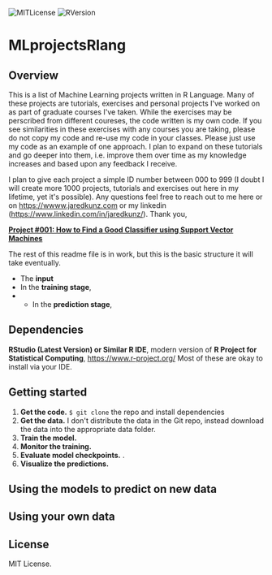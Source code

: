 ![MITLicense](https://badgen.net/cran/license/ggplot2)
![RVersion](https://badgen.net/cran/r/data.table)
# MLprojectsRlang
## Overview
This is a list of Machine Learning projects written in R Language. Many of these projects are tutorials, exercises and personal projects I've worked on as part of graduate courses I've taken. While the exercises may be perscribed from different coureses, the code written is my own code. If you see similarities in these exercises with any courses you are taking, please do not copy my code and re-use my code in your classes. Please just use my code as an example of one approach. I plan to expand on these tutorials and go deeper into them, i.e. improve them over time as my knowledge increases and based upon any feedback I receive. 

I plan to give each project a simple ID number between 000 to 999 (I doubt I will create more 1000 projects, tutorials and exercises out here in my lifetime, yet it's possible). Any questions feel free to reach out to me here or on https://wwww.jaredkunz.com or my linkedin (https://www.linkedin.com/in/jaredkunz/). Thank you,

[**Project #001: How to Find a Good Classifier using Support Vector Machines**](https://github.com/jaredkunz/MLprojectsRlang/tree/main/001proj-svmclassifiers)

The rest of this readme file is in work, but this is the basic structure it will take eventually.

- The **input**  
- In the **training stage**,
- - In the **prediction stage**, 
## Dependencies
**RStudio (Latest Version) or Similar R IDE**, modern version of **R Project for Statistical Computing**, https://www.r-project.org/  Most of these are okay to install via your IDE.

## Getting started

1. **Get the code.** `$ git clone` the repo and install dependencies
2. **Get the data.** I don't distribute the data in the Git repo, instead download the data into the appropriate data folder.
3. **Train the model.**  
4. **Monitor the training.**  
5. **Evaluate model checkpoints.**  .
6. **Visualize the predictions.**  

## Using the models to predict on new data

## Using your own data
 
## License
MIT License.
